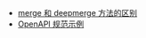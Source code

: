 - [merge 和 deepmerge 方法的区别]({{{rootPath}}}docs/merge-vs-deepmerge{{{langPostfix}}}.md)
- [OpenAPI 规范示例]({{{rootPath}}}docs/schema-diff{{{langPostfix}}}.md) 